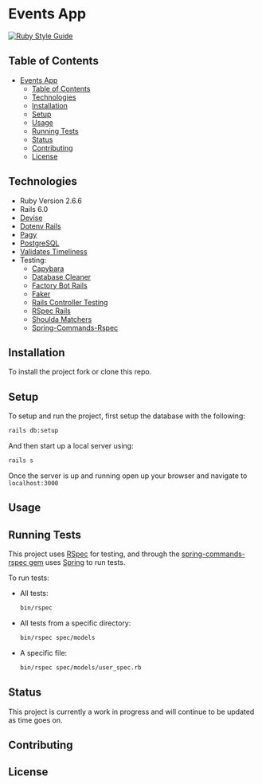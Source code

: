 # Events App

[![Ruby Style Guide](https://img.shields.io/badge/code_style-rubocop-brightgreen.svg)](https://github.com/rubocop-hq/rubocop)

## Table of Contents

- [Events App](#events-app)
  - [Table of Contents](#table-of-contents)
  - [Technologies](#technologies)
  - [Installation](#installation)
  - [Setup](#setup)
  - [Usage](#usage)
  - [Running Tests](#running-tests)
  - [Status](#status)
  - [Contributing](#contributing)
  - [License](#license)

## Technologies

- Ruby Version 2.6.6
- Rails 6.0
- [Devise](https://github.com/heartcombo/devise)
- [Dotenv Rails](https://github.com/bkeepers/dotenv)
- [Pagy](https://github.com/ddnexus/pagy)
- [PostgreSQL](https://github.com/ged/ruby-pg)
- [Validates Timeliness](https://github.com/adzap/validates_timeliness)
- Testing:
  - [Capybara](https://github.com/teamcapybara/capybara)
  - [Database Cleaner](https://github.com/DatabaseCleaner/database_cleaner)
  - [Factory Bot Rails](https://github.com/thoughtbot/factory_bot_rails)
  - [Faker](https://github.com/faker-ruby/faker)
  - [Rails Controller Testing](https://github.com/rails/rails-controller-testing)
  - [RSpec Rails](https://github.com/rspec/rspec-rails)
  - [Shoulda Matchers](https://github.com/thoughtbot/shoulda-matchers)
  - [Spring-Commands-Rspec](https://github.com/jonleighton/spring-commands-rspec)

## Installation

To install the project fork or clone this repo.

## Setup

To setup and run the project, first setup the database with the following:

```bash
rails db:setup
```

And then start up a local server using:

```bash
rails s
```

Once the server is up and running open up your browser and navigate to `localhost:3000`

## Usage

## Running Tests

This project uses [RSpec](https://github.com/rspec/rspec-rails) for testing, and through the [spring-commands-rspec gem](https://github.com/jonleighton/spring-commands-rspec) uses [Spring](https://github.com/rails/spring) to run tests.

To run tests:

- All tests:
  ```bash
  bin/rspec
  ```
- All tests from a specific directory:
  ```bash
  bin/rspec spec/models
  ```
- A specific file:
  ```bash
  bin/rspec spec/models/user_spec.rb
  ```

## Status

This project is currently a work in progress and will continue to be updated as time goes on.

## Contributing

## License
